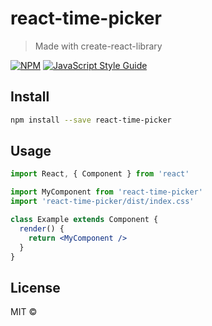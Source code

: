 # react-time-picker

> Made with create-react-library

[![NPM](https://img.shields.io/npm/v/react-time-picker.svg)](https://www.npmjs.com/package/react-time-picker) [![JavaScript Style Guide](https://img.shields.io/badge/code_style-standard-brightgreen.svg)](https://standardjs.com)

## Install

```bash
npm install --save react-time-picker
```

## Usage

```jsx
import React, { Component } from 'react'

import MyComponent from 'react-time-picker'
import 'react-time-picker/dist/index.css'

class Example extends Component {
  render() {
    return <MyComponent />
  }
}
```

## License

MIT © [](https://github.com/)
